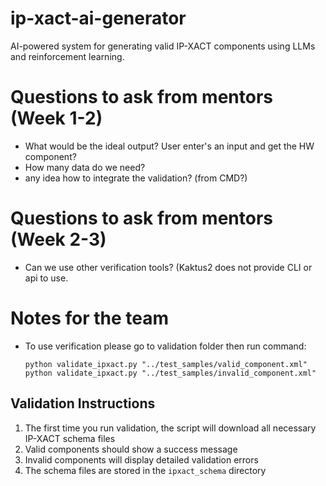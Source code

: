 # ip-xact-ai-generator
AI-powered system for generating valid IP-XACT components using LLMs and reinforcement learning.

# Questions to ask from mentors (Week 1-2)
- What would be the ideal output? User enter's an input and get the HW component?
- How many data do we need?
- any idea how to integrate the validation? (from CMD?)
# Questions to ask from mentors (Week 2-3)
- Can we use other verification tools? (Kaktus2 does not provide CLI or api to use.

# Notes for the team
- To use verification please go to validation folder then run command:
  ```
  python validate_ipxact.py "../test_samples/valid_component.xml"
  python validate_ipxact.py "../test_samples/invalid_component.xml"
  ```

## Validation Instructions
1. The first time you run validation, the script will download all necessary IP-XACT schema files
2. Valid components should show a success message
3. Invalid components will display detailed validation errors
4. The schema files are stored in the `ipxact_schema` directory